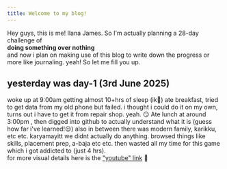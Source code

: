 ```yaml
---
title: Welcome to my blog!
---
```

Hey guys, this is me! Ilana James.
So I'm actually planning a 28-day challenge of <br> **doing something over nothing** <br> and now i plan on making use of this blog to write down the progress or more like journaling. yeah!
So let me fill you up. 
## yesterday was day-1 (3rd June 2025)
woke up at 9:00am getting almost 10+hrs of sleep (ik😬) ate breakfast, tried to get data from my old phone but failed. i thought i could do it on my own, turns out i have to get it from repair shop. yeah. 😏
Ate lunch at around 3:00pm , then digged into github to actually understand what it is (guess how far i've learned!😌) 
also in between there was modern family, karikku, etc etc.
karyamayitt we didnt actually do anything. browsed things like skills, placement prep, a-baja etc etc. 
then wasted all my time for this game which i got addicted to (just 4 hrs). <br>
for more visual details here is the ["youtube" link](https://youtube.com/shorts/x0l1uKqnjzE?si=QdWsKzpM2AlpYdmS) 🌝
